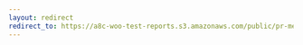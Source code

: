 ```yaml
---
layout: redirect
redirect_to: https://a8c-woo-test-reports.s3.amazonaws.com/public/pr-merge/39470/e2e/index.html
---
```

